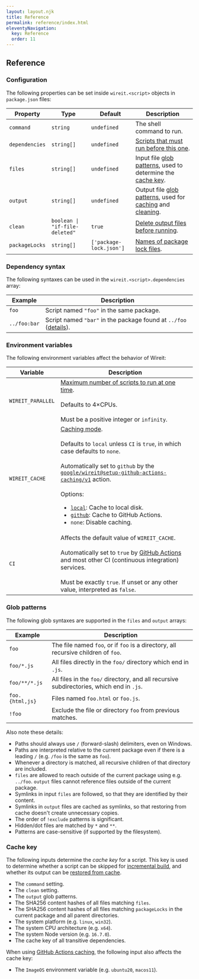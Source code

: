 ```yaml
---
layout: layout.njk
title: Reference
permalink: reference/index.html
eleventyNavigation:
  key: Reference
  order: 11
---
```


## Reference

### Configuration

The following properties can be set inside `wireit.<script>` objects in
`package.json` files:

| Property       | Type                           | Default                 | Description                                                                                            |
| -------------- | ------------------------------ | ----------------------- | ------------------------------------------------------------------------------------------------------ |
| `command`      | `string`                       | `undefined`             | The shell command to run.                                                                              |
| `dependencies` | `string[]`                     | `undefined`             | [Scripts that must run before this one](/dependencies/).                                               |
| `files`        | `string[]`                     | `undefined`             | Input file [glob patterns](#glob-patterns), used to determine the [cache key](#cache-key).             |
| `output`       | `string[]`                     | `undefined`             | Output file [glob patterns](#glob-patterns), used for [caching](/caching/) and [cleaning](/cleaning/). |
| `clean`        | `boolean \| "if-file-deleted"` | `true`                  | [Delete output files before running](/cleaning/).                                                      |
| `packageLocks` | `string[]`                     | `['package-lock.json']` | [Names of package lock files](/package-locks/).                                                        |

### Dependency syntax

The following syntaxes can be used in the `wireit.<script>.dependencies` array:

| Example      | Description                                                                                                   |
| ------------ | ------------------------------------------------------------------------------------------------------------- |
| `foo`        | Script named `"foo"` in the same package.                                                                     |
| `../foo:bar` | Script named `"bar"` in the package found at `../foo` ([details](/dependencies/#cross-package-dependencies)). |

### Environment variables

The following environment variables affect the behavior of Wireit:

| Variable          | Description                                                                                                                                                                                                                                                                                                                                                                                                                                                      |
| ----------------- | ---------------------------------------------------------------------------------------------------------------------------------------------------------------------------------------------------------------------------------------------------------------------------------------------------------------------------------------------------------------------------------------------------------------------------------------------------------------- |
| `WIREIT_PARALLEL` | [Maximum number of scripts to run at one time](/parallelism/).<br><br>Defaults to 4×CPUs.<br><br>Must be a positive integer or `infinity`.                                                                                                                                                                                                                                                                                                                       |
| `WIREIT_CACHE`    | [Caching mode](/caching/).<br><br>Defaults to `local` unless `CI` is `true`, in which case defaults to `none`.<br><br>Automatically set to `github` by the [`google/wireit@setup-github-actions-caching/v1`](/caching/#github-actions-caching) action.<br><br>Options:<ul><li>[`local`](/caching/#local-caching): Cache to local disk.</li><li>[`github`](/caching/#github-actions-caching): Cache to GitHub Actions.</li><li>`none`: Disable caching.</li></ul> |
| `CI`              | Affects the default value of `WIREIT_CACHE`.<br><br>Automatically set to `true` by [GitHub Actions](https://docs.github.com/en/actions/learn-github-actions/environment-variables#default-environment-variables) and most other CI (continuous integration) services.<br><br>Must be exactly `true`. If unset or any other value, interpreted as `false`.                                                                                                        |

### Glob patterns

The following glob syntaxes are supported in the `files` and `output` arrays:

| Example         | Description                                                                              |
| --------------- | ---------------------------------------------------------------------------------------- |
| `foo`           | The file named `foo`, or if `foo` is a directory, all recursive children of `foo`.       |
| `foo/*.js`      | All files directly in the `foo/` directory which end in `.js`.                           |
| `foo/**/*.js`   | All files in the `foo/` directory, and all recursive subdirectories, which end in `.js`. |
| `foo.{html,js}` | Files named `foo.html` or `foo.js`.                                                      |
| `!foo`          | Exclude the file or directory `foo` from previous matches.                               |

Also note these details:

- Paths should always use `/` (forward-slash) delimiters, even on Windows.
- Paths are interpreted relative to the current package even if there is a
  leading `/` (e.g. `/foo` is the same as `foo`).
- Whenever a directory is matched, all recursive children of that directory are
  included.
- `files` are allowed to reach outside of the current package using e.g.
  `../foo`. `output` files cannot reference files outside of the current
  package.
- Symlinks in input `files` are followed, so that they are identified by their content.
- Symlinks in `output` files are cached as symlinks, so that restoring from
  cache doesn't create unnecessary copies.
- The order of `!exclude` patterns is significant.
- Hidden/dot files are matched by `*` and `**`.
- Patterns are case-sensitive (if supported by the filesystem).

### Cache key

The following inputs determine the _cache key_ for a script. This key is used to
determine whether a script can be skipped for [incremental
build](/incremental-build/), and whether its output can be [restored from
cache](/caching/).

- The `command` setting.
- The `clean` setting.
- The `output` glob patterns.
- The SHA256 content hashes of all files matching `files`.
- The SHA256 content hashes of all files matching `packageLocks` in the current
  package and all parent directories.
- The system platform (e.g. `linux`, `win32`).
- The system CPU architecture (e.g. `x64`).
- The system Node version (e.g. `16.7.0`).
- The cache key of all transitive dependencies.

When using [GitHub Actions caching](/caching/#github-actions-caching), the following
input also affects the cache key:

- The `ImageOS` environment variable (e.g. `ubuntu20`, `macos11`).
